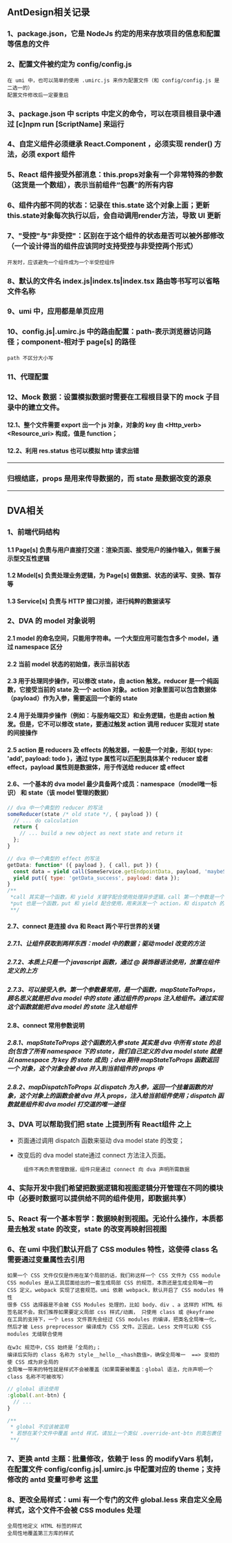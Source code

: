 ## AntDesign相关记录
### 1、package.json，它是 NodeJs 约定的用来存放项目的信息和配置等信息的文件
### 2、配置文件被约定为 config/config.js
    在 umi 中，也可以简单的使用 .umirc.js 来作为配置文件（和 config/config.js 是二选一的）
    配置文件修改后一定要重启
### 3、package.json 中 scripts 中定义的命令，可以在项目根目录中通过 [c]npm run [ScriptName] 来运行
### 4、自定义组件必须继承 React.Component ，必须实现 render() 方法，必须 export 组件
### 5、React 组件接受外部消息：this.props对象有一个非常特殊的参数（这货是一个数组），表示当前组件“包裹”的所有内容
### 6、组件内部不同的状态：记录在 this.state 这个对象上面；更新this.state对象每次执行以后，会自动调用render方法，导致 UI 更新
### 7、"受控"与"非受控"：区别在于这个组件的状态是否可以被外部修改（一个设计得当的组件应该同时支持受控与非受控两个形式）
    开发时，应该避免一个组件成为一个半受控组件
### 8、默认的文件名 index.js|index.ts|index.tsx 路由等书写可以省略文件名称
### 9、umi 中，应用都是单页应用
### 10、config.js|.umirc.js 中的路由配置：path-表示浏览器访问路径；component-相对于 page[s] 的路径
    path 不区分大小写
### 11、代理配置
### 12、Mock 数据：设置模拟数据时需要在工程根目录下的 mock 子目录中的建立文件。
#### 12.1、整个文件需要 export 出一个 js 对象，对象的 key 由 <Http_verb> <Resource_uri> 构成，值是 function；
#### 12.2、利用 res.status 也可以模拟 http 请求出错
    
---
### 归根结底，props 是用来传导数据的，而 state 是数据改变的源泉
  
---
## DVA相关

### 1、前端代码结构
#### 1.1 Page[s] 负责与用户直接打交道：渲染页面、接受用户的操作输入，侧重于展示型交互性逻辑
#### 1.2 Model[s] 负责处理业务逻辑，为 Page[s] 做数据、状态的读写、变换、暂存等
#### 1.3 Service[s] 负责与 HTTP 接口对接，进行纯粹的数据读写

### 2、DVA 的 model 对象说明
#### 2.1 model 的命名空间，只能用字符串。一个大型应用可能包含多个 model，通过 namespace 区分
#### 2.2 当前 model 状态的初始值，表示当前状态
#### 2.3 用于处理同步操作，可以修改 state，由 action 触发。reducer 是一个纯函数，它接受当前的 state 及一个 action 对象。action 对象里面可以包含数据体（payload）作为入参，需要返回一个新的 state
#### 2.4 用于处理异步操作（例如：与服务端交互）和业务逻辑，也是由 action 触发。但是，它不可以修改 state，要通过触发 action 调用 reducer 实现对 state 的间接操作
#### 2.5 action 是 reducers 及 effects 的触发器，一般是一个对象，形如{ type: 'add', payload: todo }，通过 type 属性可以匹配到具体某个 reducer 或者 effect，payload 属性则是数据体，用于传送给 reducer 或 effect
#### 2.6、一个基本的 dva model 最少具备两个成员：namespace（model唯一标识） 和 state（该 model 管理的数据）
```javascript
// dva 中一个典型的 reducer 的写法
someReducer(state /* old state */, { payload }) {
  // ... do calculation
  return {
    // ... build a new object as next state and return it
  };
}
```
```javascript
// dva 中一个典型的 effect 的写法
getData: function* ({ payload }, { call, put }) {
  const data = yield call(SomeService.getEndpointData, payload, 'maybeSomeOtherParams');
  yield put({ type: 'getData_success', payload: data });
}
/**
 *call 其实是一个函数，和 yield 关键字配合使用处理异步逻辑，call 第一个参数是一个函数，要求函数返回 Promise，之后的参数是该函数调用时的入参。yield call 调用后就阻塞了，Promise 被解析后，得到异步调用的结果，存储到 data 中，然后程序才能继续进行。
 *put 也是一个函数，put 和 yield 配合使用，用来派发一个 action，和 dispatch 的功能 一模一样！只不过是在 effect 函数中使用而已
 **/
```
#### 2.7、connect 是连接 dva 和 React 两个平行世界的关键
##### 2.7.1、让组件获取到两样东西：model 中的数据；驱动 model 改变的方法
##### 2.7.2、本质上只是一个 javascript 函数，通过 @ 装饰器语法使用，放置在组件定义的上方
##### 2.7.3、可以接受入参。第一个参数最常用，是一个函数，mapStateToProps，顾名思义就是把 dva model 中的 state 通过组件的 props 注入给组件。通过实现这个函数就能把 dva model 的 state 注入给组件
#### 2.8、connect 常用参数说明
##### 2.8.1、mapStateToProps 这个函数的入参 state 其实是 dva 中所有 state 的总合(包含了所有 namespace 下的 state，我们自己定义的 dva model state 就是以 namespace 为 key 的 state 成员)；dva 期待 mapStateToProps 函数返回一个 对象，这个对象会被 dva 并入到当前组件的 props 中
##### 2.8.2、mapDispatchToProps 以 dispatch 为入参，返回一个挂着函数的对象，这个对象上的函数会被 dva 并入 props，注入给当前组件使用；dispatch 函数就是组件和 dva model 打交道的唯一途径
### 3、DVA 可以帮助我们把 state 上提到所有 React组件 之上
- 页面通过调用 dispatch 函数来驱动 dva model state 的改变；
- 改变后的 dva model state通过 connect 方法注入页面。

        组件不再负责管理数据，组件只是通过 connect 向 dva 声明所需数据 
### 4、实际开发中我们希望把数据逻辑和视图逻辑分开管理在不同的模块中（必要时数据可以提供给不同的组件使用，即数据共享）
### 5、React 有一个基本哲学：数据映射到视图。无论什么操作，本质都是去触发 state 的改变，state 的改变再映射回视图
### 6、在 umi 中我们默认开启了 CSS modules 特性，这使得 class 名需要通过变量属性去引用
    如果一个 CSS 文件仅仅是作用在某个局部的话，我们称这样一个 CSS 文件为 CSS module
    CSS modules 是从工具层面给出的一套生成局部 CSS 的规范，本质还是生成全局唯一的 CSS 定义。webpack 实现了这套规范。umi 依赖 webpack，默认开启了 CSS modules 特性
    很多 CSS 选择器是不会被 CSS Modules 处理的，比如 body、div 、a 这样的 HTML 标签名就不会。我们推荐如果要定义局部 css 样式/动画， 只使用 class 或 @keyframe
    在工具的支持下，一个 Less 文件首先会经过 CSS modules 的编译，把类名全局唯一化，然后才被 Less preprocessor 编译成为 CSS 文件。正因此，Less 文件可以和 CSS modules 无缝联合使用
    
    在w3c 规范中，CSS 始终是「全局的」；
    编译后实际的 class 名称为 style__hello__<hash数值>，确保全局唯一  ==> 变相的使 CSS 成为非全局的
    全局唯一带来的特性就是样式不会被覆盖（如果需要被覆盖：global 语法，允许声明一个 class 名称不可被改写）
    
```javascript
// global 语法使用
:global(.ant-btn) {
  // ...
}

/**
 * global 不应该被滥用
 * 若想在某个文件中覆盖 antd 样式，请加上一个类似 .override-ant-btn 的类包裹住 global 修饰的名称，以避免全局样式声明分散在项目各处
 **/
```

### 7、更换 antd 主题：批量修改，依赖于 less 的 modifyVars 机制，在配置文件 config/config.js|.umirc.js 中配置对应的 theme；支持修改的 antd 变量可参考 [这里](https://github.com/ant-design/ant-design/blob/master/components/style/themes/default.less)
### 8、更改全局样式：umi 有一个专门的文件 global.less 来自定义全局样式，这个文件不会被 CSS modules 处理
    全局性地定义 HTML 标签的样式
    全局性地覆盖第三方库的样式
